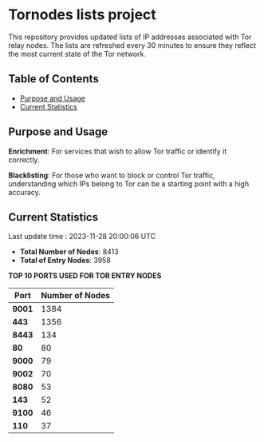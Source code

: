 # Tornodes lists project

This repository provides updated lists of IP addresses associated with Tor relay nodes. The lists are refreshed every 30 minutes to ensure they reflect the most current state of the Tor network.

## Table of Contents

- [Purpose and Usage](#purpose-and-usage)
- [Current Statistics](#current-statistics)


## Purpose and Usage

**Enrichment**: For services that wish to allow Tor traffic or identify it correctly.

**Blacklisting**: For those who want to block or control Tor traffic, understanding which IPs belong to Tor can be a starting point with a high accuracy.

## Current Statistics

Last update time : 2023-11-28 20:00:06 UTC

- **Total Number of Nodes**: 8413
- **Total of Entry Nodes**: 3958

**TOP 10 PORTS USED FOR TOR ENTRY NODES**

| **Port** | **Number of Nodes** |
|------|-----------------|
| **9001**   | 1384  |
| **443**   | 1356  |
| **8443**   | 134  |
| **80**   | 80  |
| **9000**   | 79  |
| **9002**   | 70  |
| **8080**   | 53  |
| **143**   | 52  |
| **9100**   | 46  |
| **110**   | 37  |

